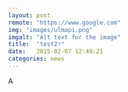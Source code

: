 ```yaml
---
layout: post
remote: "https://www.google.com"
img: "images/ulmapi.png"
imgalt: "Alt text for the image"
title:  "test2!"
date:   2015-02-07 12:48:21
categories: news
---
```

A
